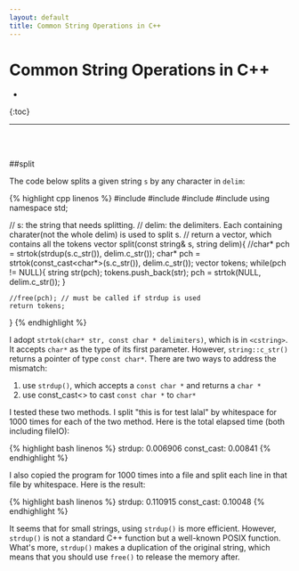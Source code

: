 ```yaml
---
layout: default
title: Common String Operations in C++
---
```


Common String Operations in C++
===
* 
{:toc}

---
<br><br>

##split

The code below splits a given string `s` by any character in `delim`:

{% highlight cpp linenos %}
#include <iostream>
#include <string>
#include <vector>
#include <cstring>
using namespace std;

// s: the string that needs splitting.
// delim: the delimiters. Each containing charater(not the whole delim) is used to split s.
// return a vector, which contains all the tokens
vector<string> split(const string& s, string delim){
    //char* pch = strtok(strdup(s.c_str()), delim.c_str());
    char* pch = strtok(const_cast<char*>(s.c_str()), delim.c_str());
    vector<string> tokens;
    while(pch != NULL){
        string str(pch);
        tokens.push_back(str);
        pch = strtok(NULL, delim.c_str());
    }

    //free(pch); // must be called if strdup is used
    return tokens;
}
{% endhighlight %}

I adopt `strtok(char* str, const char * delimiters)`, which is in `<cstring>`. It accepts `char*` as the type of its first parameter. However, `string::c_str()` returns a pointer of type `const char*`. There are two ways to address the mismatch:

1. use `strdup()`, which accepts a `const char *` and returns a `char *`
2. use const_cast<> to cast `const char *` to `char*`

I tested these two methods. I split "this is for test lalal" by whitespace for 1000 times for each of the two method. Here is the total elapsed time (both including fileIO):

{% highlight bash linenos %}
strdup: 0.006906
const_cast: 0.00841
{% endhighlight %}

I also copied the program for 1000 times into a file and split each line in that file by whitespace. Here is the result:

{% highlight bash linenos %}
strdup: 0.110915
const_cast: 0.10048
{% endhighlight %}

It seems that for small strings, using `strdup()` is more efficient. However, `strdup()` is not a standard C++ function but a well-known POSIX function. What's more, `strdup()` makes a duplication of the original string, which means that you should use `free()` to release the memory after.
